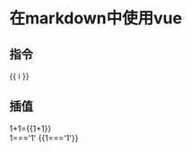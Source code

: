 # 在markdown中使用vue
## 指令
<span v-for="i in 3">{{ i }}  </span>

## 插值
1+1={{1+1}}\
1==='1'  {{1==='1'}}
